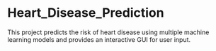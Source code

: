 # Heart_Disease_Prediction
This project predicts the risk of heart disease using multiple machine learning models and provides an interactive GUI for user input.
